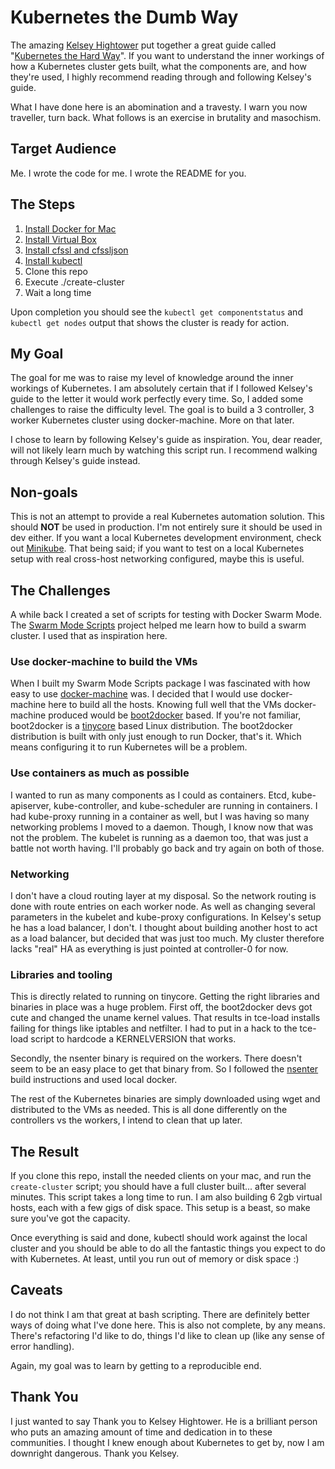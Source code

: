 # Kubernetes the Dumb Way

The amazing [Kelsey Hightower](https://github.com/kelseyhightower) put together
a great guide called "[Kubernetes the Hard
Way](https://github.com/kelseyhightower/kubernetes-the-hard-way)". If you want
to understand the inner workings of how a Kubernetes cluster gets built, what
the components are, and how they're used, I highly recommend reading through
and following Kelsey's guide.

What I have done here is an abomination and a travesty. I warn you now traveller,
turn back. What follows is an exercise in brutality and masochism.

## Target Audience

Me. I wrote the code for me. I wrote the README for you.

## The Steps

1. [Install Docker for Mac](https://store.docker.com/editions/community/docker-ce-desktop-mac)
1. [Install Virtual Box](https://www.virtualbox.org/)
1. [Install cfssl and cfssljson](https://github.com/kelseyhightower/kubernetes-the-hard-way/blob/master/docs/02-client-tools.md#os-x)
1. [Install kubectl](https://github.com/kelseyhightower/kubernetes-the-hard-way/blob/master/docs/02-client-tools.md#os-x-1)
1. Clone this repo
1. Execute ./create-cluster
1. Wait a long time

Upon completion you should see the `kubectl get componentstatus` and `kubectl
get nodes` output that shows the cluster is ready for action.

## My Goal

The goal for me was to raise my level of knowledge around the inner workings of
Kubernetes. I am absolutely certain that if I followed Kelsey's guide to the
letter it would work perfectly every time. So, I added some challenges to raise
the difficulty level. The goal is to build a 3 controller, 3 worker Kubernetes
cluster using docker-machine. More on that later.

I chose to learn by following Kelsey's guide as inspiration. You, dear reader,
will not likely learn much by watching this script run. I recommend walking
through Kelsey's guide instead.

## Non-goals

This is not an attempt to provide a real Kubernetes automation solution. This
should **NOT** be used in production. I'm not entirely sure it should be used
in dev either. If you want a local Kubernetes development environment, check
out [Minikube](https://github.com/kubernetes/minikube). That being said; if you
want to test on a local Kubernetes setup with real cross-host networking
configured, maybe this is useful.

## The Challenges

A while back I created a set of scripts for testing with Docker Swarm Mode. The
[Swarm Mode Scripts](https://github.com/raykrueger/docker-swarm-mode-scripts)
project helped me learn how to build a swarm cluster. I used that as inspiration here.

### Use docker-machine to build the VMs

When I built my Swarm Mode Scripts package I was fascinated with how easy to
use [docker-machine](https://docs.docker.com/machine/) was. I decided that I
would use docker-machine here to build all the hosts. Knowing full well that
the VMs docker-machine produced would be [boot2docker](http://boot2docker.io/)
based. If you're not familiar, boot2docker is a
[tinycore](http://www.tinycorelinux.net/welcome.html) based Linux distribution.
The boot2docker distribution is built with only just enough to run Docker,
that's it. Which means configuring it to run Kubernetes will be a problem.

### Use containers as much as possible

I wanted to run as many components as I could as containers. Etcd,
kube-apiserver, kube-controller, and kube-scheduler are running in containers.
I had kube-proxy running in a container as well, but I was having so many
networking problems I moved to a daemon. Though, I know now that was not the
problem. The kubelet is running as a daemon too, that was just a battle not
worth having. I'll probably go back and try again on both of those.

### Networking

I don't have a cloud routing layer at my disposal. So the network routing is
done with route entries on each worker node. As well as changing several
parameters in the kubelet and kube-proxy configurations. In Kelsey's setup he
has a load balancer, I don't. I thought about building another host to act as a
load balancer, but decided that was just too much. My cluster therefore lacks
"real" HA as everything is just pointed at controller-0 for now.

### Libraries and tooling

This is directly related to running on tinycore. Getting the right libraries
and binaries in place was a huge problem. First off, the boot2docker devs got
cute and changed the uname kernel values. That results in tce-load installs
failing for things like iptables and netfilter. I had to put in a hack to the
tce-load script to hardcode a KERNELVERSION that works.

Secondly, the nsenter binary is required on the workers. There doesn't seem to
be an easy place to get that binary from. So I followed the
[nsenter](https://github.com/jpetazzo/nsenter) build instructions and used
local docker.

The rest of the Kubernetes binaries are simply downloaded using wget and
distributed to the VMs as needed. This is all done differently on the
controllers vs the workers, I intend to clean that up later.

## The Result

If you clone this repo, install the needed clients on your mac, and run the
`create-cluster` script; you should have a full cluster built... after several
minutes. This script takes a long time to run. I am also building 6 2gb virtual
hosts, each with a few gigs of disk space. This setup is a beast, so make sure
you've got the capacity.

Once everything is said and done, kubectl should work against the local cluster
and you should be able to do all the fantastic things you expect to do with
Kubernetes. At least, until you run out of memory or disk space :)

## Caveats

I do not think I am that great at bash scripting. There are definitely better
ways of doing what I've done here. This is also not complete, by any means.
There's refactoring I'd like to do, things I'd like to clean up (like any sense
of error handling).

Again, my goal was to learn by getting to a reproducible end.

## Thank You

I just wanted to say Thank you to Kelsey Hightower. He is a brilliant person
who puts an amazing amount of time and dedication in to these communities. I
thought I knew enough about Kubernetes to get by, now I am downright dangerous.
Thank you Kelsey.
